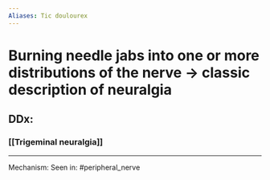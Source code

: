 ```yaml
---
Aliases: Tic doulourex
---
```

# Burning needle jabs into one or more distributions of the nerve -> classic description of neuralgia 
## DDx:
### [[Trigeminal neuralgia]]

---
Mechanism:
Seen in: #peripheral_nerve 